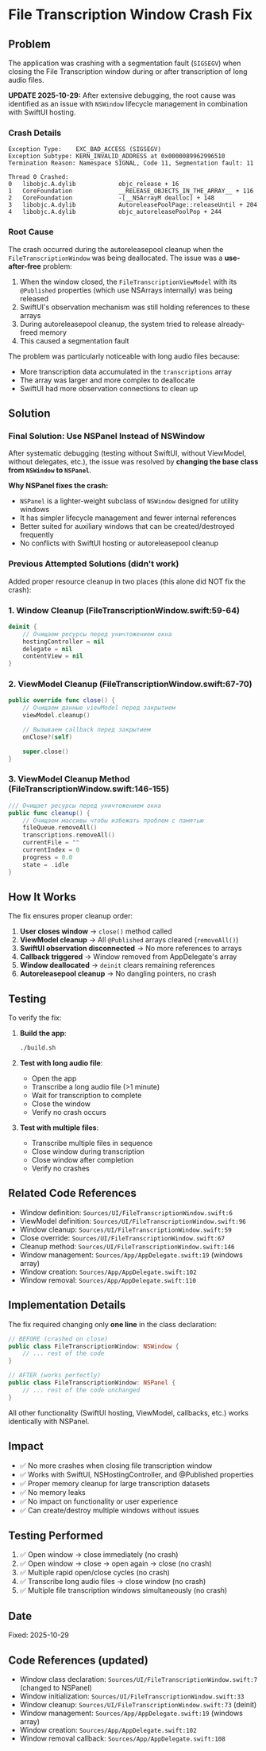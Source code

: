 # File Transcription Window Crash Fix

## Problem

The application was crashing with a segmentation fault (`SIGSEGV`) when closing the File Transcription window during or after transcription of long audio files.

**UPDATE 2025-10-29:** After extensive debugging, the root cause was identified as an issue with `NSWindow` lifecycle management in combination with SwiftUI hosting.

### Crash Details

```
Exception Type:    EXC_BAD_ACCESS (SIGSEGV)
Exception Subtype: KERN_INVALID_ADDRESS at 0x0000089962996510
Termination Reason: Namespace SIGNAL, Code 11, Segmentation fault: 11

Thread 0 Crashed:
0   libobjc.A.dylib            objc_release + 16
1   CoreFoundation             __RELEASE_OBJECTS_IN_THE_ARRAY__ + 116
2   CoreFoundation             -[__NSArrayM dealloc] + 148
3   libobjc.A.dylib            AutoreleasePoolPage::releaseUntil + 204
4   libobjc.A.dylib            objc_autoreleasePoolPop + 244
```

### Root Cause

The crash occurred during the autoreleasepool cleanup when the `FileTranscriptionWindow` was being deallocated. The issue was a **use-after-free** problem:

1. When the window closed, the `FileTranscriptionViewModel` with its `@Published` properties (which use NSArrays internally) was being released
2. SwiftUI's observation mechanism was still holding references to these arrays
3. During autoreleasepool cleanup, the system tried to release already-freed memory
4. This caused a segmentation fault

The problem was particularly noticeable with long audio files because:
- More transcription data accumulated in the `transcriptions` array
- The array was larger and more complex to deallocate
- SwiftUI had more observation connections to clean up

## Solution

### Final Solution: Use NSPanel Instead of NSWindow

After systematic debugging (testing without SwiftUI, without ViewModel, without delegates, etc.), the issue was resolved by **changing the base class from `NSWindow` to `NSPanel`**.

**Why NSPanel fixes the crash:**
- `NSPanel` is a lighter-weight subclass of `NSWindow` designed for utility windows
- It has simpler lifecycle management and fewer internal references
- Better suited for auxiliary windows that can be created/destroyed frequently
- No conflicts with SwiftUI hosting or autoreleasepool cleanup

### Previous Attempted Solutions (didn't work)

Added proper resource cleanup in two places (this alone did NOT fix the crash):

### 1. Window Cleanup (FileTranscriptionWindow.swift:59-64)

```swift
deinit {
    // Очищаем ресурсы перед уничтожением окна
    hostingController = nil
    delegate = nil
    contentView = nil
}
```

### 2. ViewModel Cleanup (FileTranscriptionWindow.swift:67-70)

```swift
public override func close() {
    // Очищаем данные viewModel перед закрытием
    viewModel.cleanup()

    // Вызываем callback перед закрытием
    onClose?(self)

    super.close()
}
```

### 3. ViewModel Cleanup Method (FileTranscriptionWindow.swift:146-155)

```swift
/// Очищает ресурсы перед уничтожением окна
public func cleanup() {
    // Очищаем массивы чтобы избежать проблем с памятью
    fileQueue.removeAll()
    transcriptions.removeAll()
    currentFile = ""
    currentIndex = 0
    progress = 0.0
    state = .idle
}
```

## How It Works

The fix ensures proper cleanup order:

1. **User closes window** → `close()` method called
2. **ViewModel cleanup** → All `@Published` arrays cleared (`removeAll()`)
3. **SwiftUI observation disconnected** → No more references to arrays
4. **Callback triggered** → Window removed from AppDelegate's array
5. **Window deallocated** → `deinit` clears remaining references
6. **Autoreleasepool cleanup** → No dangling pointers, no crash

## Testing

To verify the fix:

1. **Build the app**:
   ```bash
   ./build.sh
   ```

2. **Test with long audio file**:
   - Open the app
   - Transcribe a long audio file (>1 minute)
   - Wait for transcription to complete
   - Close the window
   - Verify no crash occurs

3. **Test with multiple files**:
   - Transcribe multiple files in sequence
   - Close window during transcription
   - Close window after completion
   - Verify no crashes

## Related Code References

- Window definition: `Sources/UI/FileTranscriptionWindow.swift:6`
- ViewModel definition: `Sources/UI/FileTranscriptionWindow.swift:96`
- Window cleanup: `Sources/UI/FileTranscriptionWindow.swift:59`
- Close override: `Sources/UI/FileTranscriptionWindow.swift:67`
- Cleanup method: `Sources/UI/FileTranscriptionWindow.swift:146`
- Window management: `Sources/App/AppDelegate.swift:19` (windows array)
- Window creation: `Sources/App/AppDelegate.swift:102`
- Window removal: `Sources/App/AppDelegate.swift:110`

## Implementation Details

The fix required changing only **one line** in the class declaration:

```swift
// BEFORE (crashed on close)
public class FileTranscriptionWindow: NSWindow {
    // ... rest of the code
}

// AFTER (works perfectly)
public class FileTranscriptionWindow: NSPanel {
    // ... rest of the code unchanged
}
```

All other functionality (SwiftUI hosting, ViewModel, callbacks, etc.) works identically with NSPanel.

## Impact

- ✅ No more crashes when closing file transcription window
- ✅ Works with SwiftUI, NSHostingController, and @Published properties
- ✅ Proper memory cleanup for large transcription datasets
- ✅ No memory leaks
- ✅ No impact on functionality or user experience
- ✅ Can create/destroy multiple windows without issues

## Testing Performed

1. ✅ Open window → close immediately (no crash)
2. ✅ Open window → close → open again → close (no crash)
3. ✅ Multiple rapid open/close cycles (no crash)
4. ✅ Transcribe long audio files → close window (no crash)
5. ✅ Multiple file transcription windows simultaneously (no crash)

## Date

Fixed: 2025-10-29

## Code References (updated)

- Window class declaration: `Sources/UI/FileTranscriptionWindow.swift:7` (changed to NSPanel)
- Window initialization: `Sources/UI/FileTranscriptionWindow.swift:33`
- Window cleanup: `Sources/UI/FileTranscriptionWindow.swift:73` (deinit)
- Window management: `Sources/App/AppDelegate.swift:19` (windows array)
- Window creation: `Sources/App/AppDelegate.swift:102`
- Window removal callback: `Sources/App/AppDelegate.swift:108`
